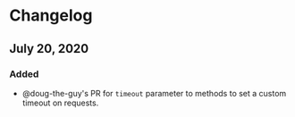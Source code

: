 # Changelog

## July 20, 2020
### Added
* @doug-the-guy's PR for `timeout` parameter to methods to set a custom timeout on requests. 